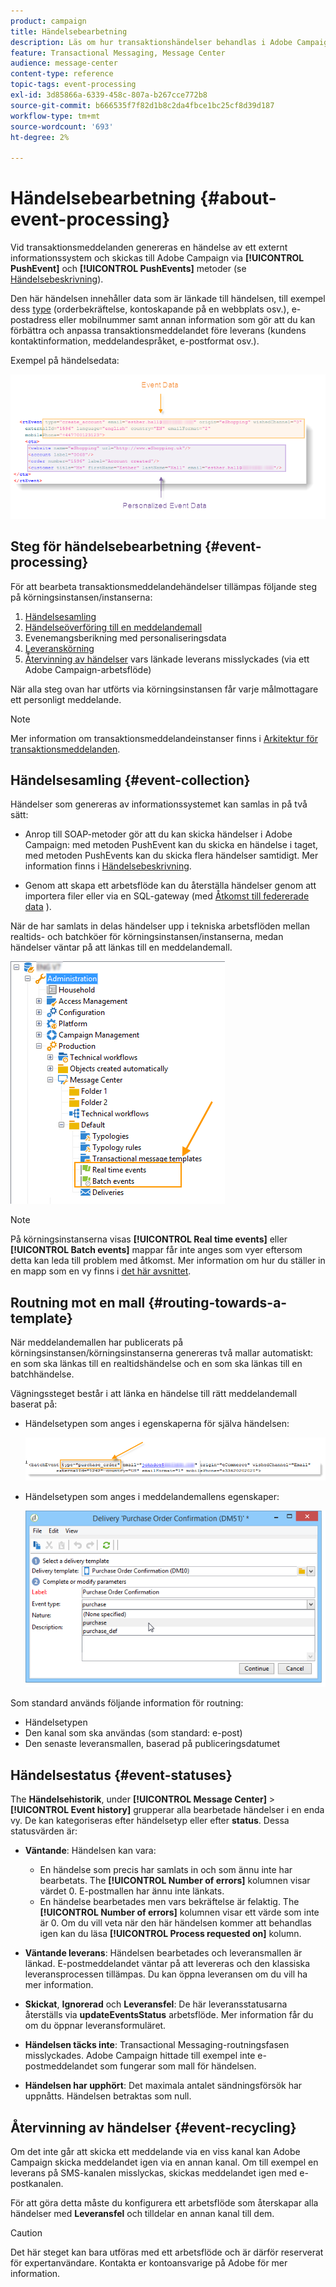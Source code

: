 ```yaml
---
product: campaign
title: Händelsebearbetning
description: Läs om hur transaktionshändelser behandlas i Adobe Campaign Classic
feature: Transactional Messaging, Message Center
audience: message-center
content-type: reference
topic-tags: event-processing
exl-id: 3d85866a-6339-458c-807a-b267cce772b8
source-git-commit: b666535f7f82d1b8c2da4fbce1bc25cf8d39d187
workflow-type: tm+mt
source-wordcount: '693'
ht-degree: 2%

---
```


# Händelsebearbetning {#about-event-processing}



Vid transaktionsmeddelanden genereras en händelse av ett externt informationssystem och skickas till Adobe Campaign via **[!UICONTROL PushEvent]** och **[!UICONTROL PushEvents]** metoder (se [Händelsebeskrivning](../../message-center/using/event-description.md)).

Den här händelsen innehåller data som är länkade till händelsen, till exempel dess [type](../../message-center/using/creating-event-types.md) (orderbekräftelse, kontoskapande på en webbplats osv.), e-postadress eller mobilnummer samt annan information som gör att du kan förbättra och anpassa transaktionsmeddelandet före leverans (kundens kontaktinformation, meddelandespråket, e-postformat osv.).

Exempel på händelsedata:

![](assets/messagecenter_events_request_001.png)

## Steg för händelsebearbetning {#event-processing}

För att bearbeta transaktionsmeddelandehändelser tillämpas följande steg på körningsinstansen/instanserna:

1. [Händelsesamling](#event-collection)
1. [Händelseöverföring till en meddelandemall](#routing-towards-a-template)
1. Evenemangsberikning med personaliseringsdata
1. [Leveranskörning](../../message-center/using/delivery-execution.md)
1. [Återvinning av händelser](#event-recycling) vars länkade leverans misslyckades (via ett Adobe Campaign-arbetsflöde)

När alla steg ovan har utförts via körningsinstansen får varje målmottagare ett personligt meddelande.

>[!NOTE]
>
>Mer information om transaktionsmeddelandeinstanser finns i [Arkitektur för transaktionsmeddelanden](../../message-center/using/transactional-messaging-architecture.md).


## Händelsesamling {#event-collection}

Händelser som genereras av informationssystemet kan samlas in på två sätt:

* Anrop till SOAP-metoder gör att du kan skicka händelser i Adobe Campaign: med metoden PushEvent kan du skicka en händelse i taget, med metoden PushEvents kan du skicka flera händelser samtidigt. Mer information finns i [Händelsebeskrivning](../../message-center/using/event-description.md).

* Genom att skapa ett arbetsflöde kan du återställa händelser genom att importera filer eller via en SQL-gateway (med [Åtkomst till federerade data](../../installation/using/about-fda.md) ).

När de har samlats in delas händelser upp i tekniska arbetsflöden mellan realtids- och batchköer för körningsinstansen/instanserna, medan händelser väntar på att länkas till en meddelandemall.

![](assets/messagecenter_events_queues_001.png)

>[!NOTE]
>
>På körningsinstanserna visas **[!UICONTROL Real time events]** eller **[!UICONTROL Batch events]** mappar får inte anges som vyer eftersom detta kan leda till problem med åtkomst. Mer information om hur du ställer in en mapp som en vy finns i [det här avsnittet](../../platform/using/access-management-folders.md).

## Routning mot en mall {#routing-towards-a-template}

När meddelandemallen har publicerats på körningsinstansen/körningsinstanserna genereras två mallar automatiskt: en som ska länkas till en realtidshändelse och en som ska länkas till en batchhändelse.

Vägningssteget består i att länka en händelse till rätt meddelandemall baserat på:

* Händelsetypen som anges i egenskaperna för själva händelsen:

  ![](assets/messagecenter_event_type_001.png)

* Händelsetypen som anges i meddelandemallens egenskaper:

  ![](assets/messagecenter_event_type_002.png)

Som standard används följande information för routning:

* Händelsetypen
* Den kanal som ska användas (som standard: e-post)
* Den senaste leveransmallen, baserad på publiceringsdatumet

## Händelsestatus {#event-statuses}

The **Händelsehistorik**, under **[!UICONTROL Message Center]** > **[!UICONTROL Event history]** grupperar alla bearbetade händelser i en enda vy. De kan kategoriseras efter händelsetyp eller efter **status**. Dessa statusvärden är:

* **Väntande**: Händelsen kan vara:

   * En händelse som precis har samlats in och som ännu inte har bearbetats. The **[!UICONTROL Number of errors]** kolumnen visar värdet 0. E-postmallen har ännu inte länkats.
   * En händelse bearbetades men vars bekräftelse är felaktig. The **[!UICONTROL Number of errors]** kolumnen visar ett värde som inte är 0. Om du vill veta när den här händelsen kommer att behandlas igen kan du läsa **[!UICONTROL Process requested on]** kolumn.

* **Väntande leverans**: Händelsen bearbetades och leveransmallen är länkad. E-postmeddelandet väntar på att levereras och den klassiska leveransprocessen tillämpas. Du kan öppna leveransen om du vill ha mer information.
* **Skickat**, **Ignorerad** och **Leveransfel**: De här leveransstatusarna återställs via **updateEventsStatus** arbetsflöde. Mer information får du om du öppnar leveransformuläret.
* **Händelsen täcks inte**: Transactional Messaging-routningsfasen misslyckades. Adobe Campaign hittade till exempel inte e-postmeddelandet som fungerar som mall för händelsen.
* **Händelsen har upphört**: Det maximala antalet sändningsförsök har uppnåtts. Händelsen betraktas som null.

## Återvinning av händelser {#event-recycling}

Om det inte går att skicka ett meddelande via en viss kanal kan Adobe Campaign skicka meddelandet igen via en annan kanal. Om till exempel en leverans på SMS-kanalen misslyckas, skickas meddelandet igen med e-postkanalen.

För att göra detta måste du konfigurera ett arbetsflöde som återskapar alla händelser med **Leveransfel** och tilldelar en annan kanal till dem.

>[!CAUTION]
>
>Det här steget kan bara utföras med ett arbetsflöde och är därför reserverat för expertanvändare. Kontakta er kontoansvarige på Adobe för mer information.